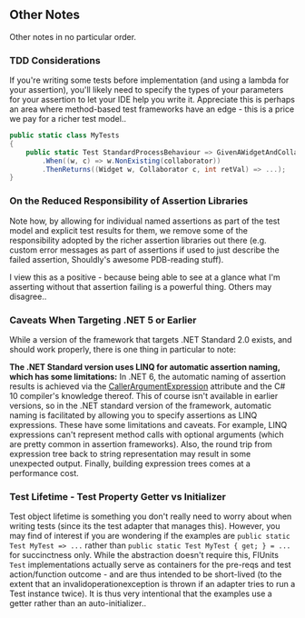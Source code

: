 ## Other Notes

Other notes in no particular order.



### TDD Considerations

If you're writing some tests before implementation (and using a lambda for your assertion), you'll likely need to specify the types of your parameters for your assertion to let your IDE help you write it. Appreciate this is perhaps an area where method-based test frameworks have an edge - this is a price we pay for a richer test model..

```csharp
public static class MyTests
{   
    public static Test StandardProcessBehaviour => GivenAWidgetAndCollaborator
        .When((w, c) => w.NonExisting(collaborator))
        .ThenReturns((Widget w, Collaborator c, int retVal) => ...);
}
```

### On the Reduced Responsibility of Assertion Libraries

Note how, by allowing for individual named assertions as part of the test model and explicit test results for them, we remove some of the responsibility adopted by the richer assertion libraries out there (e.g. custom error messages as part of assertions if used to just describe the failed assertion, Shouldly's awesome PDB-reading stuff).

I view this as a positive - because being able to see at a glance what I'm asserting without that assertion failing is a powerful thing. Others may disagree..

### Caveats When Targeting .NET 5 or Earlier

While a version of the framework that targets .NET Standard 2.0 exists, and should work properly, there is one thing in particular to note:

**The .NET Standard version uses LINQ for automatic assertion naming, which has some limitations:** In .NET 6, the automatic naming of assertion results is achieved via the [CallerArgumentExpression](https://docs.microsoft.com/en-us/dotnet/csharp/whats-new/csharp-10#callerargumentexpression-attribute-diagnostics) attribute and the C# 10 compiler's knowledge thereof.
This of course isn't available in earlier versions, so in the .NET standard version of the framework, automatic naming is facilitated by allowing you to specify assertions as LINQ expressions. These have some limitations and caveats.
For example, LINQ expressions can't represent method calls with optional arguments (which are pretty common in assertion frameworks). 
Also, the round trip from expression tree back to string representation may result in some unexpected output. 
Finally, building expression trees comes at a performance cost.

### Test Lifetime - Test Property Getter vs Initializer

Test object lifetime is something you don't really need to worry about when writing tests (since its the test adapter that manages this).
However, you may find of interest if you are wondering if the examples are `public static Test MyTest => ...` rather than `public static Test MyTest { get; } = ...` for succinctness only.
While the abstraction doesn't require this, FlUnits `Test` implementations actually serve as containers for the pre-reqs and test action/function outcome - and are thus intended to be short-lived (to the extent that an invalidoperationexception is thrown if an adapter tries to run a Test instance twice).
It is thus very intentional that the examples use a getter rather than an auto-initializer..
